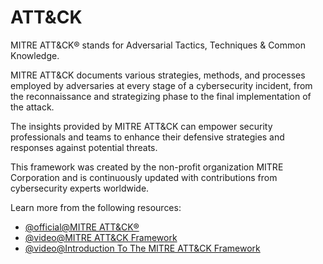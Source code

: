 # ATT&CK
MITRE ATT&CK® stands for Adversarial Tactics, Techniques & Common Knowledge. 

MITRE ATT&CK documents various strategies, methods, and processes employed by adversaries at every stage of a cybersecurity incident, from the reconnaissance and strategizing phase to the final implementation of the attack. 

The insights provided by MITRE ATT&CK can empower security professionals and teams to enhance their defensive strategies and responses against potential threats.

This framework was created by the non-profit organization MITRE Corporation and is continuously updated with contributions from cybersecurity experts worldwide.

Learn more from the following resources:

- [@official@MITRE ATT&CK®](https://attack.mitre.org/)
- [@video@MITRE ATT&CK Framework](https://www.youtube.com/watch?v=Yxv1suJYMI8)
- [@video@Introduction To The MITRE ATT&CK Framework](https://www.youtube.com/watch?v=LCec9K0aAkM)
